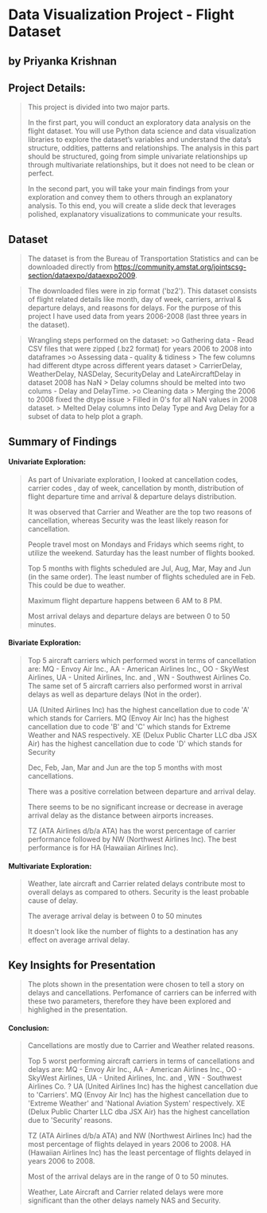 # Data Visualization Project - Flight Dataset
## by Priyanka Krishnan

## Project Details:
> This project is divided into two major parts. 
>
>In the first part, you will conduct an exploratory data analysis on the flight dataset. You will use Python data science and data visualization libraries to explore the dataset’s variables and understand the data’s structure, oddities, patterns and relationships. The analysis in this part should be structured, going from simple univariate relationships up through multivariate relationships, but it does not need to be clean or perfect. 
>
>In the second part, you will take your main findings from your exploration and convey them to others through an explanatory analysis. To this end, you will create a slide deck that leverages polished, explanatory visualizations to communicate your results. 

## Dataset

>The dataset is from the Bureau of Transportation Statistics and can be downloaded directly from https://community.amstat.org/jointscsg-section/dataexpo/dataexpo2009.

>The downloaded files were in zip format ('bz2'). This dataset consists of flight related details like month, day of week, carriers, arrival & departure delays, and reasons for delays. For the purpose of this project I have used data from years 2006-2008 (last three years in the dataset). 

> Wrangling steps performed on the dataset:
    >o Gathering data - Read CSV files that were zipped (.bz2 format) for years 2006 to 2008 into dataframes 
    >o Assessing data ‐ quality & tidiness 
        > The few columns had different dtype across different years dataset
        > CarrierDelay, WeatherDelay, NASDelay, SecurityDelay and LateAircraftDelay in dataset 2008 has NaN
        > Delay columns should be melted into two colums - Delay and DelayTime.
    >o Cleaning data
        > Merging the 2006 to 2008 fixed the dtype issue
        > Filled in 0's for all NaN values in 2008 dataset.
        > Melted Delay columns into Delay Type and Avg Delay for a subset of data to help plot a graph.


## Summary of Findings

#### Univariate Exploration:
>
> As part of Univariate exploration, I looked at cancellation codes, carrier codes , day of week, cancellation by month, distribution of flight departure time and arrival & departure delays distribution.
>
> It was observed that Carrier and Weather are the top two reasons of cancellation, whereas Security was the least likely reason for cancellation. 
>
>People travel most on Mondays and Fridays which seems right, to utilize the weekend. Saturday has the least number of flights booked.
>
>Top 5 months with flights scheduled are Jul, Aug, Mar, May and Jun (in the same order). The least number of flights scheduled are in Feb. This could be due to weather.
>
>Maximum flight departure happens between 6 AM to 8 PM.
>
>Most arrival delays and departure delays are between 0 to 50 minutes.

#### Bivariate Exploration:
>
>Top 5 aircraft carriers which performed worst in terms of cancellation are: MQ - Envoy Air Inc., AA - American Airlines Inc., OO - SkyWest Airlines, UA - United Airlines, Inc. and , WN - Southwest Airlines Co. The same set of 5 aircraft carriers also performed worst in arrival delays as well as departure delays (Not in the order).
>
>UA (United Airlines Inc) has the highest cancellation due to code 'A' which stands for Carriers. 
>MQ (Envoy Air Inc) has the highest cancellation due to code 'B' and 'C' which stands for Extreme Weather and NAS respectively.
>XE (Delux Public Charter LLC dba JSX Air) has the highest cancellation due to code 'D' which stands for Security
>
>Dec, Feb, Jan, Mar and Jun are the top 5 months with most cancellations.
>
>There was a positive correlation between departure and arrival delay.
>
>There seems to be no significant increase or decrease in average arrival delay as the distance between airports increases.
>
>TZ (ATA Airlines d/b/a ATA) has the worst percentage of carrier performance followed by NW (Northwest Airlines Inc). The best performance is for HA (Hawaiian Airlines Inc).

#### Multivariate Exploration:
>
>Weather, late aircraft and Carrier related delays contribute most to overall delays as compared to others. Security is the least probable cause of delay.
>
>The average arrival delay is between 0 to 50 minutes
>
>It doesn't look like the number of flights to a destination has any effect on average arrival delay.


## Key Insights for Presentation

>The plots shown in the presentation were chosen to tell a story on delays and cancellations. Perfomance of carriers can be inferred with these two parameters, therefore they have been explored and highlighed in the presentation. 

#### Conclusion:
>
>Cancellations are mostly due to Carrier and Weather related reasons.
>
>Top 5 worst performing aircraft carriers in terms of cancellations and delays are: MQ - Envoy Air Inc., AA - American Airlines Inc., OO - SkyWest Airlines, UA - United Airlines, Inc. and , WN - Southwest Airlines Co.
?
>UA (United Airlines Inc) has the highest cancellation due to 'Carriers'. MQ (Envoy Air Inc) has the highest cancellation due to 'Extreme Weather' and 'National Aviation System' respectively. XE (Delux Public Charter LLC dba JSX Air) has the highest cancellation due to 'Security' reasons.
>
>TZ (ATA Airlines d/b/a ATA) and NW (Northwest Airlines Inc) had the most percentage of flights delayed in years 2006 to 2008. HA (Hawaiian Airlines Inc) has the least percentage of flights delayed in years 2006 to 2008.
>
>Most of the arrival delays are in the range of 0 to 50 minutes.
>
>Weather, Late Aircraft and Carrier related delays were more significant than the other delays namely NAS and Security.
